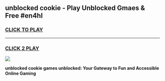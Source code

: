 
## unblocked cookie - Play Unblocked Gmaes & Free #en4hl
<h3>
<a href="https://news.freeplayer.one?title=unblocked_cookie&ref=24F">CLICK TO PLAY</a></h3>
<hr>

<h3>
<a href="https://news.freeplayer.one?title=unblocked_cookie&ref=24F">CLICK 2 PLAY</a>
  
</h3>

<a href="https://news.freeplayer.one?title=unblocked_cookie&ref=24F/"><img src="https://clearcache.store/games.png"></a>


**unblocked cookie games unblocked: Your Gateway to Fun and Accessible Online Gaming**
